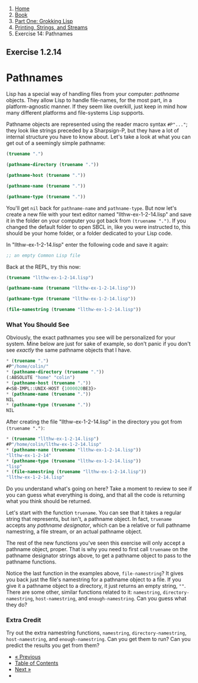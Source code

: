 <ol class="breadcrumb">
  <li><a href="/">Home</a></li>
  <li><a href="/book/">Book</a></li>
  <li><a href="/book/1-0-0-overview/">Part One: Grokking Lisp</a></li>
  <li><a href="/book/1-02-00-input-output/">Printing, Strings, and Streams</a></li>
  <li class="active">Exercise 14: Pathnames</li>
</ol>

## Exercise 1.2.14

# Pathnames

Lisp has a special way of handling files from your computer: *pathname* objects. They allow Lisp to handle file-names, for the most part, in a platform-agnostic manner.  If they seem like overkill, just keep in mind how many different platforms and file-systems Lisp supports.

Pathname objects are represented using the reader macro syntax `#P"..."`; they look like strings preceded by a Sharpsign-P, but they have a lot of internal structure you have to know about.  Let's take a look at what you can get out of a seemingly simple pathname:

```lisp
(truename ".")

(pathname-directory (truename "."))

(pathname-host (truename "."))

(pathname-name (truename "."))

(pathname-type (truename "."))
```

You'll get `nil` back for `pathname-name` and `pathname-type`.  But now let's create a new file with your text editor named "llthw-ex-1-2-14.lisp" and save it in the folder on your computer you got back from `(truename ".")`. If you changed the default folder to open SBCL in, like you were instructed to, this should be your home folder, or a folder dedicated to your Lisp code.

In "llthw-ex-1-2-14.lisp" enter the following code and save it again:

```lisp
;; an empty Common Lisp file
```

Back at the REPL, try this now:

```lisp
(truename "llthw-ex-1-2-14.lisp")

(pathname-name (truename "llthw-ex-1-2-14.lisp"))

(pathname-type (truename "llthw-ex-1-2-14.lisp"))

(file-namestring (truename "llthw-ex-1-2-14.lisp"))
```

### What You Should See

Obviously, the exact pathnames you see will be personalized for your system.  Mine below are just for sake of example, so don't panic if you don't see *exactly* the same pathname objects that I have.

```lisp
* (truename ".")
#P"/home/colin/"
* (pathname-directory (truename "."))
(:ABSOLUTE "home" "colin")
* (pathname-host (truename "."))
#<SB-IMPL::UNIX-HOST {1000020BE3}>
* (pathname-name (truename "."))
NIL
* (pathname-type (truename "."))
NIL
```

After creating the file "llthw-ex-1-2-14.lisp" in the directory you got from `(truename ".")`:

```lisp
* (truename "llthw-ex-1-2-14.lisp")
#P"/home/colin/llthw-ex-1-2-14.lisp"
* (pathname-name (truename "llthw-ex-1-2-14.lisp"))
"llthw-ex-1-2-14"
* (pathname-type (truename "llthw-ex-1-2-14.lisp"))
"lisp"
* (file-namestring (truename "llthw-ex-1-2-14.lisp"))
"llthw-ex-1-2-14.lisp"
```

Do you understand what's going on here?  Take a moment to review to see if you can guess what everything is doing, and that all the code is returning what you think should be returned.

Let's start with the function `truename`.  You can see that it takes a regular string that represents, but isn't, a pathname object.  In fact, `truename` accepts any *pathname designator*, which can be a relative or full pathname namestring, a file stream, or an actual pathname object.

The rest of the new functions you've seen this exercise will only accept a pathname object, proper.  That is why you need to first call `truename` on the pathname designator strings above, to get a pathname object to pass to the pathname functions.

Notice the last function in the examples above, `file-namestring`? It gives you back just the file's namestring for a pathname object to a file.  If you give it a pathname object to a directory, it just returns an empty string, `""`. There are some other, similar functions related to it: `namestring`, `directory-namestring`, `host-namestring`, and `enough-namestring`.  Can you guess what they do?

### Extra Credit

Try out the extra namestring functions, `namestring`, `directory-namestring`, `host-namestring`, and `enough-namestring`.  Can you get them to run?  Can you predict the results you get from them?

<ul class="pager">
  <li class="previous"><a href="/book/1-02-13-more-format/">&laquo; Previous</a></li>
  <li><a href="/book/">Table of Contents</a></li>
  <li class="next"><a href="/book/1-02-15-streams/">Next &raquo;</a><li>
</ul>

